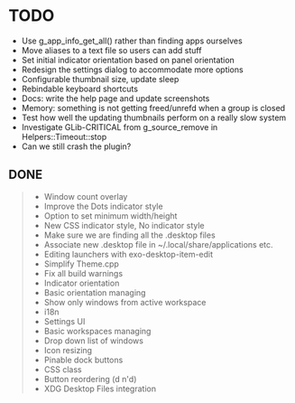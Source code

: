 # TODO

+ Use g_app_info_get_all() rather than finding apps ourselves
+ Move aliases to a text file so users can add stuff
+ Set initial indicator orientation based on panel orientation
+ Redesign the settings dialog to accommodate more options
+ Configurable thumbnail size, update sleep
+ Rebindable keyboard shortcuts
+ Docs: write the help page and update screenshots
+ Memory: something is not getting freed/unrefd when a group is closed
+ Test how well the updating thumbnails perform on a really slow system
+ Investigate GLib-CRITICAL from g_source_remove in Helpers::Timeout::stop
+ Can we still crash the plugin?

## DONE

> + Window count overlay
> + Improve the Dots indicator style
> + Option to set minimum width/height
> + New CSS indicator style, No indicator style
> + Make sure we are finding all the .desktop files
> + Associate new .desktop file in ~/.local/share/applications etc.
> + Editing launchers with exo-desktop-item-edit
> + Simplify Theme.cpp
> + Fix all build warnings
> + Indicator orientation
> + Basic orientation managing
> + Show only windows from active workspace
> + i18n
> + Settings UI
> + Basic workspaces managing
> + Drop down list of windows
> + Icon resizing
> + Pinable dock buttons
> + CSS class
> + Button reordering (d n'd)
> + XDG Desktop Files integration
